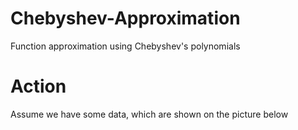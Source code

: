 # Chebyshev-Approximation
Function approximation using Chebyshev's polynomials

# Action
Assume we have some data, which are shown on the picture below
